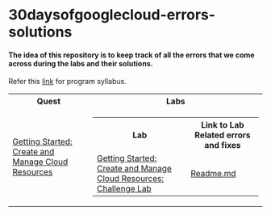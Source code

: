 # 30daysofgooglecloud-errors-solutions
#### The idea of this repository is to keep track of all the errors that we come across during the labs and their solutions.

Refer this [link](https://events.withgoogle.com/30daysofgooglecloud/program-syllabus/#content) for program syllabus.    
<table style="width:100%">
   <tr>
      <th>Quest</th>
      <th>Labs</th>
   </tr>
   <tr>
      <td><a href="https://google.qwiklabs.com/quests/120">Getting Started: Create and Manage Cloud Resources</a></td>
      <td>
         <table>
            <tr>
               <th> Lab </th>
               <th> Link to Lab Related errors and fixes </th>
            </tr>
            <tr>
               <td><a href="https://google.qwiklabs.com/focuses/10258?parent=catalog">Getting Started: Create and Manage Cloud Resources: Challenge Lab </a></td>
               <td><a href="#">Readme.md</a></td>
            </tr>
         </table>
      </td>
   </tr>
                  
   </table>
